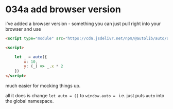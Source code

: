 # 034a add browser version

i've added a browser version - something you can just pull
right into your browser and use

```html
<script type="module" src="https://cdn.jsdelivr.net/npm/@autolib/auto/auto-browser.js"></script>

<script>

	let _ = auto({
		x: 10,
		y: (_) => _.x * 2
	})
</script>
```

much easier for mocking things up.

all it does is change `let auto = ()` to `window.auto = `
i.e. just puts `auto` into the global namespace.